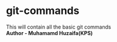 # git-commands
This will contain  all the basic git commands 
<br>
<b>Author - Muhamamd Huzaifa(KPS)</b>
